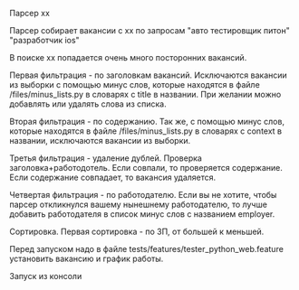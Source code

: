 Парсер хх

Парсер собирает вакансии с хх по запросам 
"авто тестировщик питон" 
"разработчик ios"

В поиске хх попадается очень много посторонних вакансий. 

Первая фильтрация - по заголовкам вакансий. Исключаются вакансии из выборки с помощью минус слов, 
которые находятся в файле /files/minus_lists.py в словарях с title в названии. 
При желании можно добавлять или удалять слова из списка. 

Вторая фильтрация - по содержанию. Так же, с помощью минус слов, которые находятся в файле /files/minus_lists.py
в словарях с context в названии, исключаются вакансии из выборки.

Третья фильтрация - удаление дублей. 
    Проверка заголовка+работодотель. Если совпали, то проверяется содержание. 
    Если содержание совпадает, то вакансия удаляется.

Четвертая фильтрация - по работодателю. Если вы не хотите, чтобы парсер откликнулся вашему нынешнему работодателю,
то лучше добавить работодателя в список минус слов с названием employer. 

Сортировка. 
Первая сортировка - по ЗП, от большей к меньшей.

Перед запуском надо в файле tests/features/tester_python_web.feature установить вакансию и график работы.

Запуск из консоли